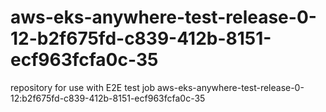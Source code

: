 # aws-eks-anywhere-test-release-0-12-b2f675fd-c839-412b-8151-ecf963fcfa0c-35
repository for use with E2E test job aws-eks-anywhere-test-release-0-12:b2f675fd-c839-412b-8151-ecf963fcfa0c-35
